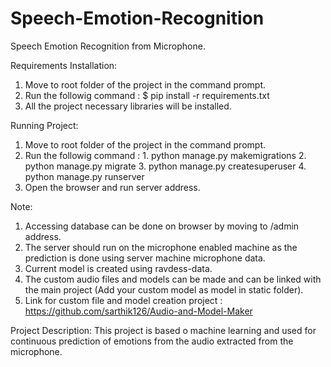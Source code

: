 # Speech-Emotion-Recognition

Speech Emotion Recognition from Microphone.

Requirements Installation:
  1. Move to root folder of the project in the command prompt.
  2. Run the followig command : $ pip install -r requirements.txt
  3. All the project necessary libraries will be installed.

Running Project:
  1. Move to root folder of the project in the command prompt.
  2. Run the followig command :
    1. python manage.py makemigrations
    2. python manage.py migrate
    3. python manage.py createsuperuser
    4. python manage.py runserver
  3. Open the browser and run server address.

Note:
  1. Accessing database can be done on browser by moving to /admin address.
  2. The server should run on the microphone enabled machine as the prediction is done using server machine microphone data.
  3. Current model is created using ravdess-data.
  4. The custom audio files and models can be made and can be linked with the main project (Add your custom model as model in static folder).
  5. Link for custom file and model creation project : https://github.com/sarthik126/Audio-and-Model-Maker

Project Description:
  This project is based o machine learning and used for continuous prediction of emotions from the audio extracted from the microphone.
  
